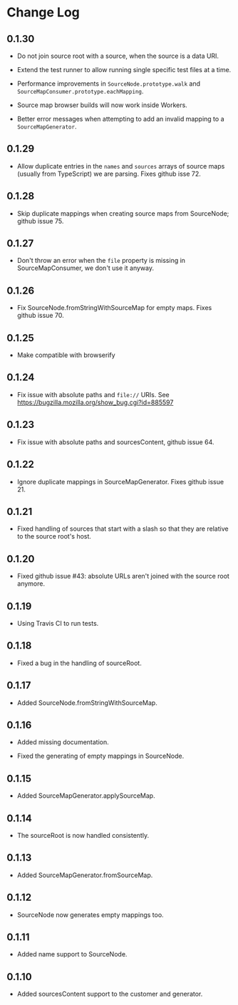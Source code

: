 # Change Log

## 0.1.30

* Do not join source root with a source, when the source is a data URI.

* Extend the test runner to allow running single specific test files at a time.

* Performance improvements in `SourceNode.prototype.walk` and
  `SourceMapConsumer.prototype.eachMapping`.

* Source map browser builds will now work inside Workers.

* Better error messages when attempting to add an invalid mapping to a
  `SourceMapGenerator`.

## 0.1.29

* Allow duplicate entries in the `names` and `sources` arrays of source maps
  (usually from TypeScript) we are parsing. Fixes github isse 72.

## 0.1.28

* Skip duplicate mappings when creating source maps from SourceNode; github
  issue 75.

## 0.1.27

* Don't throw an error when the `file` property is missing in SourceMapConsumer,
  we don't use it anyway.

## 0.1.26

* Fix SourceNode.fromStringWithSourceMap for empty maps. Fixes github issue 70.

## 0.1.25

* Make compatible with browserify

## 0.1.24

* Fix issue with absolute paths and `file://` URIs. See
  https://bugzilla.mozilla.org/show_bug.cgi?id=885597

## 0.1.23

* Fix issue with absolute paths and sourcesContent, github issue 64.

## 0.1.22

* Ignore duplicate mappings in SourceMapGenerator. Fixes github issue 21.

## 0.1.21

* Fixed handling of sources that start with a slash so that they are relative to
  the source root's host.

## 0.1.20

* Fixed github issue #43: absolute URLs aren't joined with the source root
  anymore.

## 0.1.19

* Using Travis CI to run tests.

## 0.1.18

* Fixed a bug in the handling of sourceRoot.

## 0.1.17

* Added SourceNode.fromStringWithSourceMap.

## 0.1.16

* Added missing documentation.

* Fixed the generating of empty mappings in SourceNode.

## 0.1.15

* Added SourceMapGenerator.applySourceMap.

## 0.1.14

* The sourceRoot is now handled consistently.

## 0.1.13

* Added SourceMapGenerator.fromSourceMap.

## 0.1.12

* SourceNode now generates empty mappings too.

## 0.1.11

* Added name support to SourceNode.

## 0.1.10

* Added sourcesContent support to the customer and generator.

